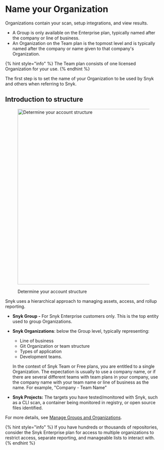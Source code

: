 # Name your Organization

Organizations contain your scan, setup integrations, and view results.&#x20;

* A Group is only available on the Enterprise plan, typically named after the company or line of business.
* An Organization on the Team plan is the topmost level and is typically named after the company or name given to that company's Organization.&#x20;

{% hint style="info" %}
The Team plan consists of one licensed Organization for your use.
{% endhint %}

The first step is to set the name of your Organization to be used by Snyk and others when referring to Snyk.

## Introduction to structure

<div align="left"><figure><img src="../../../.gitbook/assets/determine-account-structure.png" alt="Determine your account structure" width="563"><figcaption><p>Determine your account structure</p></figcaption></figure></div>

Snyk uses a hierarchical approach to managing assets, access, and rollup reporting.

* **Snyk Group -** For Snyk Enterprise customers only. This is the top entity used to group Organizations.
*   **Snyk Organizations**: below the Group level, typically representing:

    * Line of business
    * Git Organization or team structure
    * Types of application
    * Development teams.

    In the context of Snyk Team or Free plans,  you are entitled to a single Organization. The expectation is usually to use a company name, or if there are several different teams with team plans in your company, use the company name with your team name or line of business as the name. For example, "Company - Team Name"
* **Snyk Projects:** The targets you have tested/monitored with Snyk, such as a CLI scan, a container being monitored in registry, or open source files identified.

For more details, see [Manage Groups and Organizations](../../../snyk-admin/tenant-groups-and-organizations/).

{% hint style="info" %}
If you have hundreds or thousands of repositories, consider the Snyk Enterprise plan for access to multiple organizations to restrict access, separate reporting, and manageable lists to interact with.
{% endhint %}
